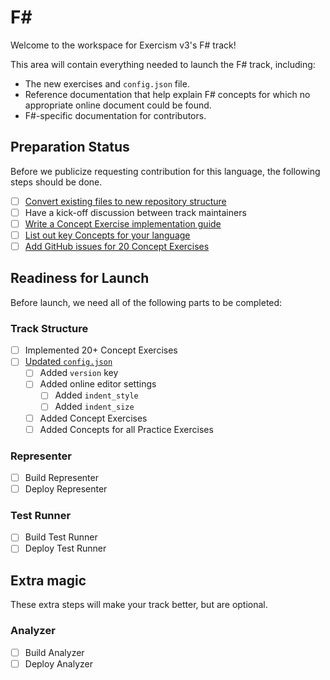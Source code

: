 # F&#35;

Welcome to the workspace for Exercism v3's F# track!

This area will contain everything needed to launch the F# track, including:

- The new exercises and `config.json` file.
- Reference documentation that help explain F# concepts for which no appropriate online document could be found.
- F#-specific documentation for contributors.

## Preparation Status

Before we publicize requesting contribution for this language, the following steps should be done.

- [ ] [Convert existing files to new repository structure](../../docs/maintainers/repository-structure.md)
- [ ] Have a kick-off discussion between track maintainers
- [ ] [Write a Concept Exercise implementation guide](../../docs/maintainers/writing-a-concept-exercise-github-issue.md)
- [ ] [List out key Concepts for your language](../../docs/maintainers/determining-concepts.md)
- [ ] [Add GitHub issues for 20 Concept Exercises](../../docs/maintainers/writing-a-concept-exercise-github-issue.md)

## Readiness for Launch

Before launch, we need all of the following parts to be completed:

### Track Structure

- [ ] Implemented 20+ Concept Exercises
- [ ] [Updated `config.json`](../../docs/maintainers/migrating-your-config-json-files.md)
  - [ ] Added `version` key
  - [ ] Added online editor settings
    - [ ] Added `indent_style`
    - [ ] Added `indent_size`
  - [ ] Added Concept Exercises
  - [ ] Added Concepts for all Practice Exercises

### Representer

- [ ] Build Representer
- [ ] Deploy Representer

### Test Runner

- [ ] Build Test Runner
- [ ] Deploy Test Runner

## Extra magic

These extra steps will make your track better, but are optional.

### Analyzer

- [ ] Build Analyzer
- [ ] Deploy Analyzer
